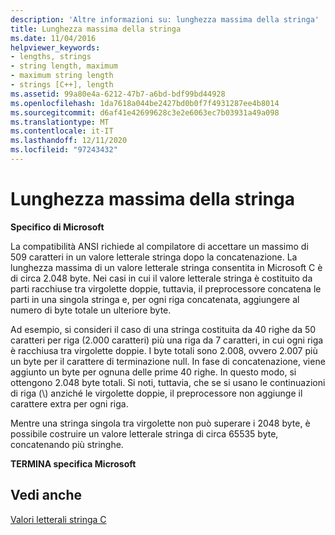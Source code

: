 ```yaml
---
description: 'Altre informazioni su: lunghezza massima della stringa'
title: Lunghezza massima della stringa
ms.date: 11/04/2016
helpviewer_keywords:
- lengths, strings
- string length, maximum
- maximum string length
- strings [C++], length
ms.assetid: 99a80e4a-6212-47b7-a6bd-bdf99bd44928
ms.openlocfilehash: 1da7618a044be2427bd0b0f7f4931287ee4b8014
ms.sourcegitcommit: d6af41e42699628c3e2e6063ec7b03931a49a098
ms.translationtype: MT
ms.contentlocale: it-IT
ms.lasthandoff: 12/11/2020
ms.locfileid: "97243432"
---
```

# <a name="maximum-string-length"></a>Lunghezza massima della stringa

**Specifico di Microsoft**

La compatibilità ANSI richiede al compilatore di accettare un massimo di 509 caratteri in un valore letterale stringa dopo la concatenazione. La lunghezza massima di un valore letterale stringa consentita in Microsoft C è di circa 2.048 byte. Nei casi in cui il valore letterale stringa è costituito da parti racchiuse tra virgolette doppie, tuttavia, il preprocessore concatena le parti in una singola stringa e, per ogni riga concatenata, aggiungere al numero di byte totale un ulteriore byte.

Ad esempio, si consideri il caso di una stringa costituita da 40 righe da 50 caratteri per riga (2.000 caratteri) più una riga da 7 caratteri, in cui ogni riga è racchiusa tra virgolette doppie. I byte totali sono 2.008, ovvero 2.007 più un byte per il carattere di terminazione null. In fase di concatenazione, viene aggiunto un byte per ognuna delle prime 40 righe. In questo modo, si ottengono 2.048 byte totali. Si noti, tuttavia, che se si usano le continuazioni di riga (\\) anziché le virgolette doppie, il preprocessore non aggiunge il carattere extra per ogni riga.

Mentre una stringa singola tra virgolette non può superare i 2048 byte, è possibile costruire un valore letterale stringa di circa 65535 byte, concatenando più stringhe.

**TERMINA specifica Microsoft**

## <a name="see-also"></a>Vedi anche

[Valori letterali stringa C](../c-language/c-string-literals.md)
